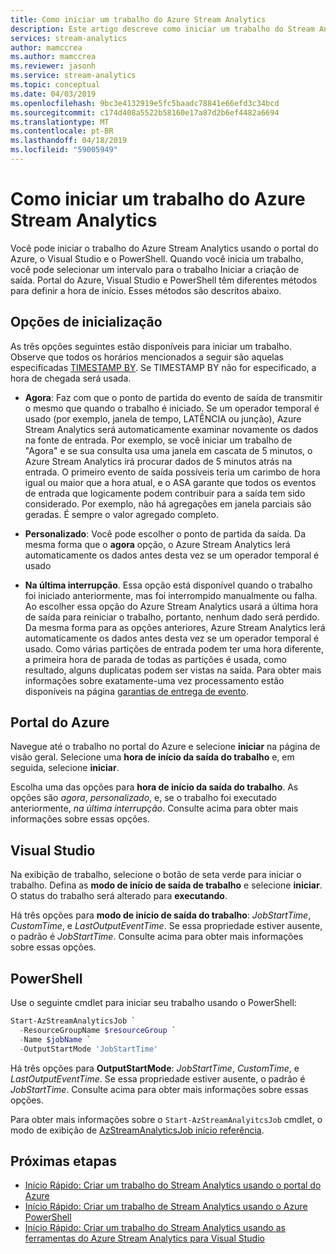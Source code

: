 ```yaml
---
title: Como iniciar um trabalho do Azure Stream Analytics
description: Este artigo descreve como iniciar um trabalho do Stream Analytics.
services: stream-analytics
author: mamccrea
ms.author: mamccrea
ms.reviewer: jasonh
ms.service: stream-analytics
ms.topic: conceptual
ms.date: 04/03/2019
ms.openlocfilehash: 9bc3e4132919e5fc5baadc78841e66efd3c34bcd
ms.sourcegitcommit: c174d408a5522b58160e17a87d2b6ef4482a6694
ms.translationtype: MT
ms.contentlocale: pt-BR
ms.lasthandoff: 04/18/2019
ms.locfileid: "59005949"
---
```

# <a name="how-to-start-an-azure-stream-analytics-job"></a>Como iniciar um trabalho do Azure Stream Analytics

Você pode iniciar o trabalho do Azure Stream Analytics usando o portal do Azure, o Visual Studio e o PowerShell. Quando você inicia um trabalho, você pode selecionar um intervalo para o trabalho Iniciar a criação de saída. Portal do Azure, Visual Studio e PowerShell têm diferentes métodos para definir a hora de início. Esses métodos são descritos abaixo.

## <a name="start-options"></a>Opções de inicialização
As três opções seguintes estão disponíveis para iniciar um trabalho. Observe que todos os horários mencionados a seguir são aquelas especificadas [TIMESTAMP BY](https://docs.microsoft.com/stream-analytics-query/timestamp-by-azure-stream-analytics). Se TIMESTAMP BY não for especificado, a hora de chegada será usada.
* **Agora**: Faz com que o ponto de partida do evento de saída de transmitir o mesmo que quando o trabalho é iniciado. Se um operador temporal é usado (por exemplo, janela de tempo, LATÊNCIA ou junção), Azure Stream Analytics será automaticamente examinar novamente os dados na fonte de entrada. Por exemplo, se você iniciar um trabalho de "Agora" e se sua consulta usa uma janela em cascata de 5 minutos, o Azure Stream Analytics irá procurar dados de 5 minutos atrás na entrada.
O primeiro evento de saída possíveis teria um carimbo de hora igual ou maior que a hora atual, e o ASA garante que todos os eventos de entrada que logicamente podem contribuir para a saída tem sido considerado. Por exemplo, não há agregações em janela parciais são geradas. É sempre o valor agregado completo.

* **Personalizado**: Você pode escolher o ponto de partida da saída. Da mesma forma que o **agora** opção, o Azure Stream Analytics lerá automaticamente os dados antes desta vez se um operador temporal é usado 

* **Na última interrupção**. Essa opção está disponível quando o trabalho foi iniciado anteriormente, mas foi interrompido manualmente ou falha. Ao escolher essa opção do Azure Stream Analytics usará a última hora de saída para reiniciar o trabalho, portanto, nenhum dado será perdido. Da mesma forma para as opções anteriores, Azure Stream Analytics lerá automaticamente os dados antes desta vez se um operador temporal é usado. Como várias partições de entrada podem ter uma hora diferente, a primeira hora de parada de todas as partições é usada, como resultado, alguns duplicatas podem ser vistas na saída. Para obter mais informações sobre exatamente-uma vez processamento estão disponíveis na página [garantias de entrega de evento](https://docs.microsoft.com/stream-analytics-query/event-delivery-guarantees-azure-stream-analytics).


## <a name="azure-portal"></a>Portal do Azure

Navegue até o trabalho no portal do Azure e selecione **iniciar** na página de visão geral. Selecione uma **hora de início da saída do trabalho** e, em seguida, selecione **iniciar**.

Escolha uma das opções para **hora de início da saída do trabalho**. As opções são *agora*, *personalizado*, e, se o trabalho foi executado anteriormente, *na última interrupção*. Consulte acima para obter mais informações sobre essas opções.

## <a name="visual-studio"></a>Visual Studio

Na exibição de trabalho, selecione o botão de seta verde para iniciar o trabalho. Defina as **modo de início de saída de trabalho** e selecione **iniciar**. O status do trabalho será alterado para **executando**.

Há três opções para **modo de início de saída do trabalho**: *JobStartTime*, *CustomTime*, e *LastOutputEventTime*. Se essa propriedade estiver ausente, o padrão é *JobStartTime*. Consulte acima para obter mais informações sobre essas opções.


## <a name="powershell"></a>PowerShell

Use o seguinte cmdlet para iniciar seu trabalho usando o PowerShell:

```powershell
Start-AzStreamAnalyticsJob `
  -ResourceGroupName $resourceGroup `
  -Name $jobName `
  -OutputStartMode 'JobStartTime'
```

Há três opções para **OutputStartMode**: *JobStartTime*, *CustomTime*, e *LastOutputEventTime*. Se essa propriedade estiver ausente, o padrão é *JobStartTime*. Consulte acima para obter mais informações sobre essas opções.

Para obter mais informações sobre o `Start-AzStreamAnalyitcsJob` cmdlet, o modo de exibição de [AzStreamAnalyticsJob início referência](/powershell/module/az.streamanalytics/start-azstreamanalyticsjob).

## <a name="next-steps"></a>Próximas etapas

* [Início Rápido: Criar um trabalho do Stream Analytics usando o portal do Azure](stream-analytics-quick-create-portal.md)
* [Início Rápido: Criar um trabalho de Stream Analytics usando o Azure PowerShell](stream-analytics-quick-create-powershell.md)
* [Início Rápido: Criar um trabalho do Stream Analytics usando as ferramentas do Azure Stream Analytics para Visual Studio](stream-analytics-quick-create-vs.md)

